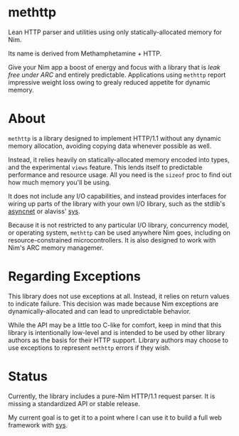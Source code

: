 # methttp

Lean HTTP parser and utilities using only statically-allocated memory for Nim.

Its name is derived from Methamphetamine + HTTP.

Give your Nim app a boost of energy and focus with a library that is *leak free under ARC* and entirely predictable.
Applications using `methttp` report impressive weight loss owing to grealy reduced appetite for dynamic memory.


# About

`methttp` is a library designed to implement HTTP/1.1 without any dynamic memory allocation, avoiding copying data whenever possible as well.

Instead, it relies heavily on statically-allocated memory encoded into types, and the experimental `views` feature.
This lends itself to predictable performance and resource usage. All you need is the `sizeof` proc to find out how much memory you'll be using.

It does not include any I/O capabilities, and instead provides interfaces for wiring up parts of the library with your own I/O library,
such as the stdlib's [asyncnet](https://nim-lang.org/docs/asyncnet.html) or alaviss' [sys](https://github.com/alaviss/nim-sys).

Because it is not restricted to any particular I/O library, concurrency model, or operating system, `methttp` can be used anywhere Nim goes,
including on resource-constrained microcontrollers. It is also designed to work with Nim's ARC memory managemer.


# Regarding Exceptions

This library does not use exceptions at all. Instead, it relies on return values to indicate failure.
This decision was made because Nim exceptions are dynamically-allocated and can lead to unpredictable behavior.

While the API may be a little too C-like for comfort, keep in mind that this library is intentionally low-level and is intended to be
used by other library authors as the basis for their HTTP support.
Library authors may choose to use exceptions to represent `methttp` errors if they wish.


# Status

Currently, the library includes a pure-Nim HTTP/1.1 request parser.
It is missing a standardized API or stable release.

My current goal is to get it to a point where I can use it to build a full web framework with [sys](https://github.com/alaviss/nim-sys).
